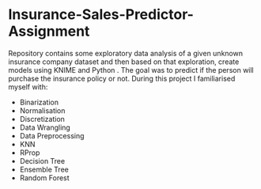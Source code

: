# Insurance-Sales-Predictor-Assignment
Repository contains some exploratory data analysis of a given unknown insurance company dataset and then based on that exploration, create models using KNIME and Python . The goal was to predict if the person will purchase the insurance policy or not. 
During this project I familiarised myself with:

* Binarization
* Normalisation
* Discretization
* Data Wrangling
* Data Preprocessing
* KNN 
* RProp 
* Decision Tree
* Ensemble Tree
* Random Forest
